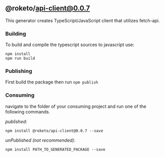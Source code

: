 ## @roketo/api-client@0.0.7

This generator creates TypeScript/JavaScript client that utilizes fetch-api.

### Building

To build and compile the typescript sources to javascript use:
```
npm install
npm run build
```

### Publishing

First build the package then run ```npm publish```

### Consuming

navigate to the folder of your consuming project and run one of the following commands.

_published:_

```
npm install @roketo/api-client@0.0.7 --save
```

_unPublished (not recommended):_

```
npm install PATH_TO_GENERATED_PACKAGE --save
